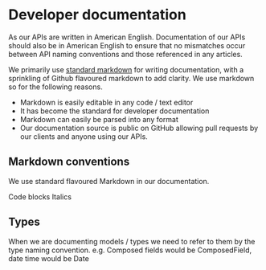 # Developer documentation

As our APIs are written in American English. Documentation of our APIs should also be in American English to ensure that no mismatches occur between API naming conventions and those referenced in any articles.

We primarily use [standard markdown](https://daringfireball.net/projects/markdown/) for writing documentation, with a sprinkling of Github flavoured markdown to add clarity. We use markdown so for the following reasons.

- Markdown is easily editable in any code / text editor
- It has become the standard for developer documentation
- Markdown can easily be parsed into any format
- Our documentation source is public on GitHub allowing pull requests by our clients and anyone using our APIs.

## Markdown conventions
We use standard flavoured Markdown in our documentation.



Code blocks
Italics



## Types

When we are documenting models / types we need to refer to them by the type naming convention. e.g. Composed fields would be ComposedField, date time would be Date
